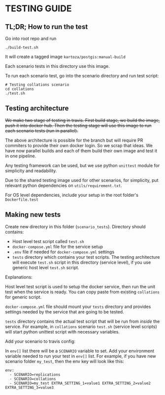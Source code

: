 # TESTING GUIDE


## TL;DR; How to run the test

Go into root repo and run

```
./build-test.sh
```

It will create a tagged image `kartoza/postgis:manual-build`

Each scenario tests in this directory use this image.

To run each scenario test, go into the scenario directory and run test script:

```
# Testing collations scenario
cd collations
./test.sh
```

## Testing architecture

~~We make two stage of testing in travis.
First build stage, we build the image, push it into docker hub. 
Then the testing stage will 
use this image to run each scenario tests (run in parallel).~~

The above architecture is possible for the branch but will require PR commiters to provide their own docker login. So we scrap that ideas. We have now parallel builds and each of them build their own image and test it in one pipeline.

Any testing framework can be used, but we use python `unittest` module for simplicity and readability.

Due to the shared testing image used for other scenarios, for simplicity, put 
relevant python dependencies on `utils/requirement.txt`. 

For OS level dependencies, include your setup in the root folder's `Dockerfile.test`

## Making new tests

Create new directory in this folder (`scenario_tests`).
Directory should contains:

- Host level test script called `test.sh`
- `docker-compose.yml` file for the service setup
- `.env` file if needed for `docker-compose.yml` settings
- `tests` directory which contains your test scripts. The testing architecture will
  execute `test.sh` script in this directory (service level), if you use generic host level `test.sh` script.


Explanations:

Host level test script is used to setup the docker service, then run the unit test when 
the service is ready. You can copy paste from existing `collations` for generic script.

`docker-compose.yml` file should mount your `tests` directory and provides settings 
needed by the service that are going to be tested.

`tests` directory contains the actual test script that will be run from *inside* 
the service. For example, in `collations` scenario `test.sh` (service level scripts) 
will start python unittest script with necessary variables.

Add your scenario to travis config:

In `env[]` list there will be a `SCENARIO` variable to set.
Add your environment variable needed to run your test in `env[]` list.
For example, if you have new scenario folder `my_test`, then the env key 
will look like this:

```
env:
  - SCENARIO=replications
  - SCENARIO=collations
  - SCENARIO=my_test EXTRA_SETTING_1=value1 EXTRA_SETTING_2=value2 EXTRA_SETTING_3=value3 
```
